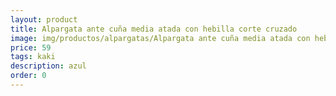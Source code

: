 ```yaml
---
layout: product
title: Alpargata ante cuña media atada con hebilla corte cruzado 
image: img/productos/alpargatas/Alpargata ante cuña media atada con hebilla corte cruzado =59 =kaki =azul =marrón.webp
price: 59 
tags: kaki 
description: azul 
order: 0
---
```

